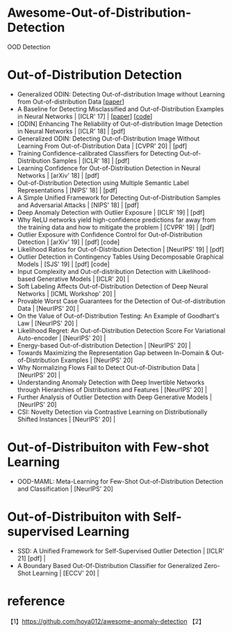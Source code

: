 # Awesome-Out-of-Distribution-Detection
OOD Detection

# Out-of-Distribution Detection 
- Generalized ODIN: Detecting Out-of-distribution Image without Learning from Out-of-distribution Data [[paper](https://openaccess.thecvf.com/content_CVPR_2020/papers/Hsu_Generalized_ODIN_Detecting_Out-of-Distribution_Image_Without_Learning_From_Out-of-Distribution_Data_CVPR_2020_paper.pdf)]
- A Baseline for Detecting Misclassified and Out-of-Distribution Examples in Neural Networks | [ICLR' 17] | [[paper]()] [[code](https://github.com/hendrycks/error-detection)] 
- [ODIN] Enhancing The Reliability of Out-of-distribution Image Detection in Neural Networks | [ICLR' 18] | [pdf]
- Generalized ODIN: Detecting Out-of-Distribution Image Without Learning From Out-of-Distribution Data | [CVPR' 20] | [pdf]
- Training Confidence-calibrated Classifiers for Detecting Out-of-Distribution Samples | [ICLR' 18] | [pdf]
- Learning Confidence for Out-of-Distribution Detection in Neural Networks | [arXiv' 18] | [pdf]
- Out-of-Distribution Detection using Multiple Semantic Label Representations | [NIPS' 18] | [pdf]
- A Simple Unified Framework for Detecting Out-of-Distribution Samples and Adversarial Attacks | [NIPS' 18] | [pdf]
- Deep Anomaly Detection with Outlier Exposure | [ICLR' 19] | [pdf]
- Why ReLU networks yield high-confidence predictions far away from the training data and how to mitigate the problem | [CVPR' 19] | [pdf]
- Outlier Exposure with Confidence Control for Out-of-Distribution Detection | [arXiv' 19] | [pdf] [code]
- Likelihood Ratios for Out-of-Distribution Detection | [NeurIPS' 19] | [pdf]
- Outlier Detection in Contingency Tables Using Decomposable Graphical Models | [SJS' 19] | [pdf] [code]
- Input Complexity and Out-of-distribution Detection with Likelihood-based Generative Models | [ICLR' 20] | 
- Soft Labeling Affects Out-of-Distribution Detection of Deep Neural Networks | [ICML Workshop' 20] | 
- Provable Worst Case Guarantees for the Detection of Out-of-distribution Data | [NeurIPS' 20] | 
- On the Value of Out-of-Distribution Testing: An Example of Goodhart's Law | [NeurIPS' 20] |
- Likelihood Regret: An Out-of-Distribution Detection Score For Variational Auto-encoder | [NeurIPS' 20] | 
- Energy-based Out-of-distribution Detection | [NeurIPS' 20] | 
- Towards Maximizing the Representation Gap between In-Domain & Out-of-Distribution Examples | [NeurIPS' 20]
- Why Normalizing Flows Fail to Detect Out-of-Distribution Data | [NeurIPS' 20] | 
- Understanding Anomaly Detection with Deep Invertible Networks through Hierarchies of Distributions and Features | [NeurIPS' 20] |
- Further Analysis of Outlier Detection with Deep Generative Models | [NeurIPS' 20]
- CSI: Novelty Detection via Contrastive Learning on Distributionally Shifted Instances | [NeurIPS' 20] |


# Out-of-Distribuiton with Few-shot Learning
- OOD-MAML: Meta-Learning for Few-Shot Out-of-Distribution Detection and Classification | [NeurIPS' 20]

# Out-of-Distribuiton with Self-supervised Learning
- SSD: A Unified Framework for Self-Supervised Outlier Detection | [ICLR' 21] [pdf] | 
- A Boundary Based Out-Of-Distribution Classifier for Generalized Zero-Shot Learning | [ECCV' 20] | 






# reference
【1】https://github.com/hoya012/awesome-anomaly-detection
【2】





